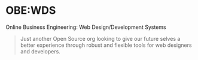 # OBE:WDS

Online Business Engineering: Web Design/Development Systems

> Just another Open Source org looking to give our future selves a better experience through robust and flexible tools for web designers and developers.
